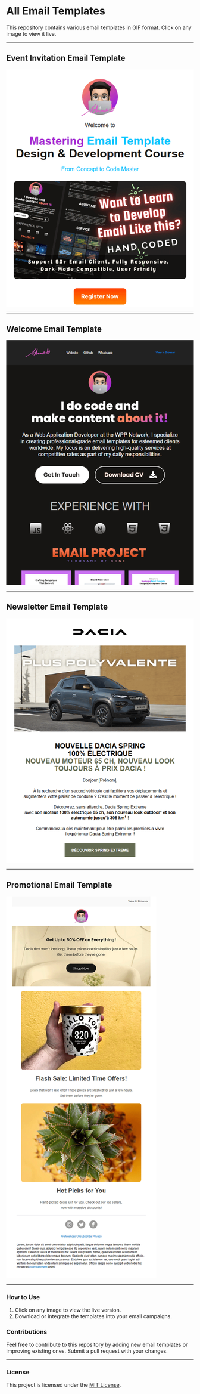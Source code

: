 # All Email Templates

This repository contains various email templates in GIF format. Click on any image to view it live.

---

## Event Invitation Email Template

[![Event Invitation Email Template](email/course.gif)](https://shahebali247bd.github.io/Mastering-Email-Template-101/)

---

## Welcome Email Template

[![Welcome Email Template](email/profile.gif)](https://shahebali247bd.github.io/email-template-portfolio/)

---

## Newsletter Email Template

[![Newsletter Email Template - Dacia Car](email/dacia.gif)](https://shahebali247bd.github.io/dacia-edm/)

---

## Promotional Email Template

[![Promotional Email Template](email/first-project.gif)](https://shahebali247bd.github.io/course-project-1/)

---

### How to Use

1. Click on any image to view the live version.
2. Download or integrate the templates into your email campaigns.

### Contributions

Feel free to contribute to this repository by adding new email templates or improving existing ones. Submit a pull request with your changes.

---

### License

This project is licensed under the [MIT License](LICENSE).
